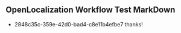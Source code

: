 ## OpenLocalization Workflow Test MarkDown
* 2848c35c-359e-42d0-bad4-c8e11b4efbe7 
thanks!<!--HONumber=Mar16_HO3-->
